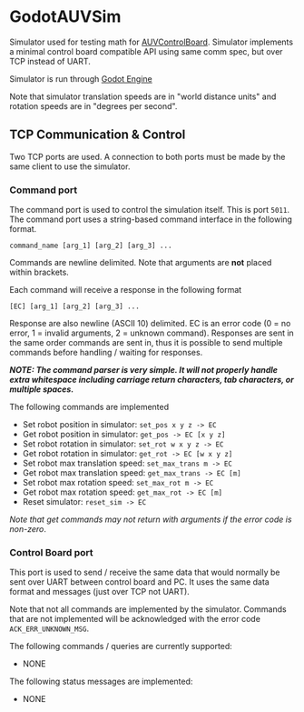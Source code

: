 # GodotAUVSim

Simulator used for testing math for [AUVControlBoard](https://github.com/MB3hel/AUVControlBoard). Simulator implements a minimal control board compatible API using same comm spec, but over TCP instead of UART.

Simulator is run through [Godot Engine](https://godotengine.org/)


Note that simulator translation speeds are in "world distance units" and rotation speeds are in "degrees per second".


## TCP Communication & Control

Two TCP ports are used. A connection to both ports must be made by the same client to use the simulator.

### Command port

The command port is used to control the simulation itself. This is port `5011`. The command port uses a string-based command interface in the following format.

```
command_name [arg_1] [arg_2] [arg_3] ...
```

Commands are newline delimited. Note that arguments are **not** placed within brackets.

Each command will receive a response in the following format

```
[EC] [arg_1] [arg_2] [arg_3] ...
```

Response are also newline (ASCII 10) delimited. EC is an error code (0 = no error, 1 = invalid arguments, 2 = unknown command). Responses are sent in the same order commands are sent in, thus it is possible to send multiple commands before handling / waiting for responses.

***NOTE: The command parser is very simple. It will not properly handle extra whitespace including carriage return characters, tab characters, or multiple spaces.***

The following commands are implemented


- Set robot position in simulator: `set_pos x y z -> EC`
- Get robot position in simulator: `get_pos -> EC [x y z]`
- Set robot rotation in simulator: `set_rot w x y z -> EC`
- Get robot rotation in simulator: `get_rot -> EC [w x y z]`
- Set robot max translation speed: `set_max_trans m -> EC`
- Get robot max translation speed: `get_max_trans -> EC [m]`
- Set robot max rotation speed: `set_max_rot m -> EC`
- Get robot max rotation speed: `get_max_rot -> EC [m]`
- Reset simulator: `reset_sim -> EC`


*Note that get commands may not return with arguments if the error code is non-zero*.

### Control Board port

This port is used to send / receive the same data that would normally be sent over UART between control board and PC. It uses the same data format and messages (just over TCP not UART).

Note that not all commands are implemented by the simulator. Commands that are not implemented will be acknowledged with the error code `ACK_ERR_UNKNOWN_MSG`.

The following commands / queries are currently supported:

- NONE

The following status messages are implemented:

- NONE

